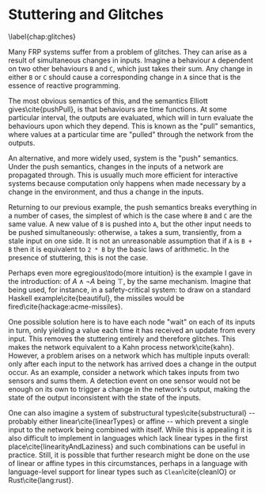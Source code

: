 Stuttering and Glitches
=======================

\label{chap:glitches}

Many FRP systems suffer from a problem of glitches. They can arise as a result
of simultaneous changes in inputs. Imagine a behaviour `A` dependent on two
other behaviours `B` and `C`, which just takes their sum. Any change in either
`B` or `C` should cause a corresponding change in `A` since that is the essence
of reactive programming.

The most obvious semantics of this, and the semantics Elliott
gives\cite{pushPull}, is that behaviours are time functions. At
some particular interval, the outputs are evaluated, which will in
turn evaluate the behaviours upon which they depend.  This is known
as the "pull" semantics, where values at a particular time are
"pulled" through the network from the outputs.

An alternative, and more widely used, system is the "push" semantics. Under the
push semantics, changes in the inputs of a network are propagated through. This
is usually much more efficient for interactive systems because computation only
happens when made necessary by a change in the environment, and thus a change in
the inputs.

Returning to our previous example, the push semantics breaks everything in a
number of cases, the simplest of which is the case where `B` and `C` are the
same value. A new value of `B` is pushed into `A`, but the other input needs to
be pushed simultaneously: otherwise, `a` takes a sum, transiently, from a stale
input on one side. It is not an unreasonable assumption that if `A` is `B + B`
then it is equivalent to `2 * B` by the basic laws of arithmetic. In the
presence of stuttering, this is not the case.

Perhaps even more egregious\todo{more intuition} is the example I gave in the introduction: of $A
\land \lnot A$ being $\top$, by the same mechanism. Imagine that being used, for
instance, in a safety-critical system: to draw on a standard Haskell
example\cite{beautiful}, the missiles would be
fired\cite{hackage:acme-missiles}.

One possible solution here is to have each node "wait" on each of its inputs in
turn, only yielding a value each time it has received an update from every
input. This removes the stuttering entirely and therefore glitches. This makes
the network equivalent to a Kahn process network\cite{kahn}. However, a problem
arises on a network which has multiple inputs overall: only after each input to
the network has arrived does a change in the output occur. As an example,
consider a network which takes inputs from two sensors and sums them. A
detection event on one sensor would not be enough on its own to trigger a change
in the network's output, making the state of the output inconsistent with the
state of the inputs.

One can also imagine a system of substructural types\cite{substructural}
-- probably either linear\cite{linearTypes} or affine -- which
prevent a single input to the network being combined with itself.
While this is appealing it is also difficult to implement in languages
which lack linear types in the first place\cite{linearityAndLaziness}
and such combinations can be useful in practice. Still, it is
possible that further research might be done on the use of linear
or affine types in this circumstances, perhaps in a language with
language-level support for linear types such as `Clean`\cite{cleanIO}
or Rust\cite{lang:rust}.
